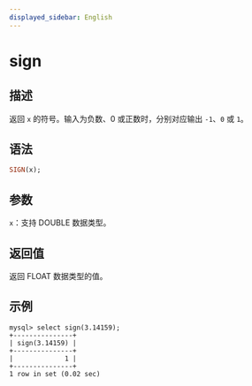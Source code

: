 ```yaml
---
displayed_sidebar: English
---
```


# sign

## 描述

返回 `x` 的符号。输入为负数、0 或正数时，分别对应输出 `-1`、`0` 或 `1`。

## 语法

```Haskell
SIGN(x);
```

## 参数

`x`：支持 DOUBLE 数据类型。

## 返回值

返回 FLOAT 数据类型的值。

## 示例

```Plain
mysql> select sign(3.14159);
+---------------+
| sign(3.14159) |
+---------------+
|             1 |
+---------------+
1 row in set (0.02 sec)
```